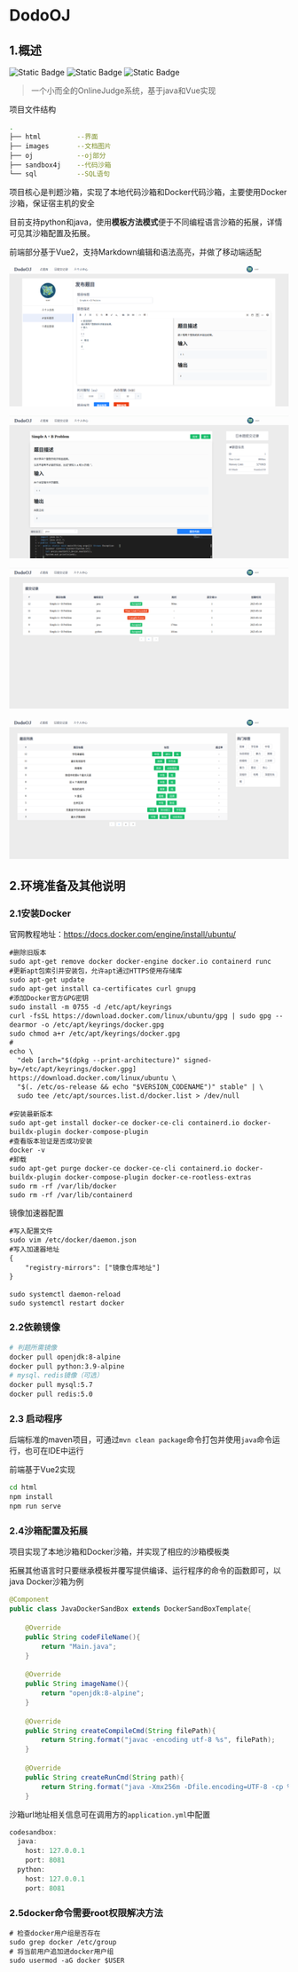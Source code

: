 # DodoOJ

## 1.概述

![Static Badge](https://img.shields.io/badge/java-1.8-green?style=flat)  ![Static Badge](https://img.shields.io/badge/springboot-2.6.8-green?style=flat)  ![Static Badge](https://img.shields.io/badge/docker-20.10.14-green?style=flat)

> 一个小而全的OnlineJudge系统，基于java和Vue实现

项目文件结构

```sh
.
├── html         --界面
├── images       --文档图片
├── oj           --oj部分
├── sandbox4j    --代码沙箱
└── sql          --SQL语句
```

项目核心是判题沙箱，实现了本地代码沙箱和Docker代码沙箱，主要使用Docker沙箱，保证宿主机的安全

目前支持python和java，使用**模板方法模式**便于不同编程语言沙箱的拓展，详情可见其沙箱配置及拓展。

前端部分基于Vue2，支持Markdown编辑和语法高亮，并做了移动端适配

![1](./images/1.png)

![2](./images/2.png)

![3](./images/3.png)

![4](./images/4.png)

## 2.环境准备及其他说明

### 2.1安装Docker

官网教程地址：<a href="https://docs.docker.com/engine/install/ubuntu/">https://docs.docker.com/engine/install/ubuntu/</a>

```shell
#删除旧版本
sudo apt-get remove docker docker-engine docker.io containerd runc
#更新apt包索引并安装包，允许apt通过HTTPS使用存储库
sudo apt-get update
sudo apt-get install ca-certificates curl gnupg
#添加Docker官方GPG密钥
sudo install -m 0755 -d /etc/apt/keyrings
curl -fsSL https://download.docker.com/linux/ubuntu/gpg | sudo gpg --dearmor -o /etc/apt/keyrings/docker.gpg
sudo chmod a+r /etc/apt/keyrings/docker.gpg
#
echo \
  "deb [arch="$(dpkg --print-architecture)" signed-by=/etc/apt/keyrings/docker.gpg] https://download.docker.com/linux/ubuntu \
  "$(. /etc/os-release && echo "$VERSION_CODENAME")" stable" | \
  sudo tee /etc/apt/sources.list.d/docker.list > /dev/null
  
#安装最新版本
sudo apt-get install docker-ce docker-ce-cli containerd.io docker-buildx-plugin docker-compose-plugin
#查看版本验证是否成功安装
docker -v
#卸载
sudo apt-get purge docker-ce docker-ce-cli containerd.io docker-buildx-plugin docker-compose-plugin docker-ce-rootless-extras
sudo rm -rf /var/lib/docker
sudo rm -rf /var/lib/containerd
```

镜像加速器配置

```shell
#写入配置文件
sudo vim /etc/docker/daemon.json
#写入加速器地址
{
    "registry-mirrors": ["镜像仓库地址"]
}

sudo systemctl daemon-reload
sudo systemctl restart docker
```

### 2.2依赖镜像

```sh
# 判题所需镜像
docker pull openjdk:8-alpine
docker pull python:3.9-alpine
# mysql、redis镜像（可选）
docker pull mysql:5.7
docker pull redis:5.0
```

### 2.3 启动程序

后端标准的maven项目，可通过`mvn clean package`命令打包并使用`java`命令运行，也可在IDE中运行

前端基于Vue2实现

```sh
cd html
npm install
npm run serve
```

### 2.4沙箱配置及拓展

项目实现了本地沙箱和Docker沙箱，并实现了相应的沙箱模板类

拓展其他语言时只要继承模板并覆写提供编译、运行程序的命令的函数即可，以java Docker沙箱为例

```java
@Component
public class JavaDockerSandBox extends DockerSandBoxTemplate{

    @Override
    public String codeFileName(){
        return "Main.java";
    }

    @Override
    public String imageName(){
        return "openjdk:8-alpine";
    }

    @Override
    public String createCompileCmd(String filePath){
        return String.format("javac -encoding utf-8 %s", filePath);
    }

    @Override
    public String createRunCmd(String path){
        return String.format("java -Xmx256m -Dfile.encoding=UTF-8 -cp %s Main", path);
    }

```

沙箱url地址相关信息可在调用方的`application.yml`中配置

```java
codesandbox:
  java:
    host: 127.0.0.1
    port: 8081
  python:
    host: 127.0.0.1
    port: 8081
```

### 2.5docker命令需要root权限解决方法

```shell
# 检查docker用户组是否存在
sudo grep docker /etc/group
# 将当前用户追加进docker用户组
sudo usermod -aG docker $USER
```

